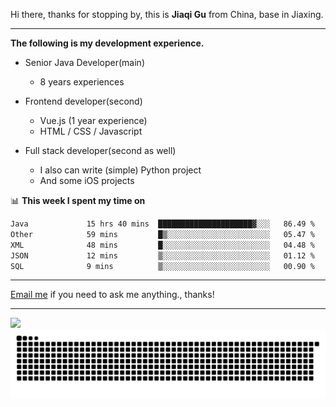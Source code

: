 Hi there, thanks for stopping by, this is **Jiaqi Gu** from China, base in Jiaxing.

---

**The following is my development experience.**

- Senior Java Developer(main)
  - 8 years experiences

- Frontend developer(second)
  - Vue.js (1 year experience)
  - HTML / CSS / Javascript
  
- Full stack developer(second as well)
  - I also can write (simple) Python project
  - And some iOS projects

📊 **This week I spent my time on**
<!--START_SECTION:waka-->

```txt
Java             15 hrs 40 mins  █████████████████████▓░░░   86.49 %
Other            59 mins         █▒░░░░░░░░░░░░░░░░░░░░░░░   05.47 %
XML              48 mins         █░░░░░░░░░░░░░░░░░░░░░░░░   04.48 %
JSON             12 mins         ▒░░░░░░░░░░░░░░░░░░░░░░░░   01.12 %
SQL              9 mins          ▒░░░░░░░░░░░░░░░░░░░░░░░░   00.90 %
```

<!--END_SECTION:waka-->

---

[Email me](mailto:htk2klwgr@mozmail.com?subject=Hiring_from_GitHub) if you need to ask me anything., thanks!

---

![]( https://visitor-badge.glitch.me/badge?page_id=githubgujiaqi)
![]( https://github.com/droid-Q/droid-Q/raw/output/github-contribution-grid-snake.svg#gh-dark-mode-only)
